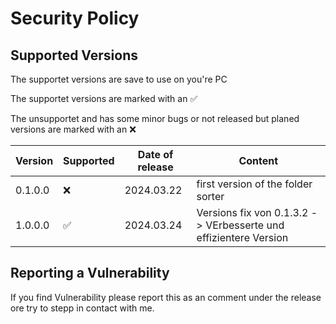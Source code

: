 # Security Policy

## Supported Versions

The supportet versions are save to use on you're PC

The supportet versions are marked with an ✅

The unsupportet and has some minor bugs or not released but planed versions are marked with an :x:

| Version | Supported          | Date of release       | Content            |
| ------- | ------------------ |---------------------- |--------------------|
| 0.1.0.0 | :x: | 2024.03.22  | first version of the folder sorter |
| 1.0.0.0 | :white_check_mark: | 2024.03.24 | Versions fix von 0.1.3.2 -> VErbesserte und effizientere Version |

## Reporting a Vulnerability

If you find Vulnerability please report this as an comment under the release ore try to stepp in contact with me.
